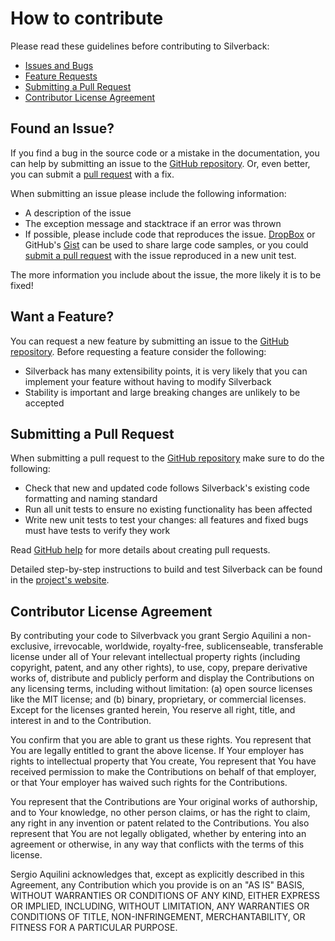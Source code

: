 # How to contribute

Please read these guidelines before contributing to Silverback:

* [Issues and Bugs](#issue)
* [Feature Requests](#feature)
* [Submitting a Pull Request](#pullrequest)
* [Contributor License Agreement](#cla)

## <a name="issue"></a> Found an Issue?

If you find a bug in the source code or a mistake in the documentation, you can help by
submitting an issue to the [GitHub repository][github]. Or, even better, you can submit a [pull request](#pullrequest) with a fix.

When submitting an issue please include the following information:

* A description of the issue
* The exception message and stacktrace if an error was thrown
* If possible, please include code that reproduces the issue. [DropBox][dropbox] or GitHub's [Gist][gist] can be used to share large code samples, or you could [submit a pull request](#pullrequest) with the issue reproduced in a new unit test.

The more information you include about the issue, the more likely it is to be fixed!

## <a name="feature"></a> Want a Feature?

You can request a new feature by submitting an issue to the [GitHub repository][github]. Before requesting a feature consider the following:
* Silverback has many extensibility points, it is very likely that you can implement your feature without having to modify Silverback
* Stability is important and large breaking changes are unlikely to be accepted

## <a name="pullrequest"></a> Submitting a Pull Request

When submitting a pull request to the [GitHub repository][github] make sure to do the following:
* Check that new and updated code follows Silverback's existing code formatting and naming standard
* Run all unit tests to ensure no existing functionality has been affected
* Write new unit tests to test your changes: all features and fixed bugs must have tests to verify they work

Read [GitHub help][pullrequesthelp] for more details about creating pull requests.

Detailed step-by-step instructions to build and test Silverback can be found in the [project's website][build-docs].

## <a name="cla"></a> Contributor License Agreement

By contributing your code to Silverbvack you grant Sergio Aquilini a non-exclusive, irrevocable, worldwide, royalty-free, sublicenseable, transferable license under all of Your relevant intellectual property rights (including copyright, patent, and any other rights), to use, copy, prepare derivative works of, distribute and publicly perform and display the Contributions on any licensing terms, including without limitation: (a) open source licenses like the MIT license; and (b) binary, proprietary, or commercial licenses. Except for the licenses granted herein, You reserve all right, title, and interest in and to the Contribution.

You confirm that you are able to grant us these rights. You represent that You are legally entitled to grant the above license. If Your employer has rights to intellectual property that You create, You represent that You have received permission to make the Contributions on behalf of that employer, or that Your employer has waived such rights for the Contributions.

You represent that the Contributions are Your original works of authorship, and to Your knowledge, no other person claims, or has the right to claim, any right in any invention or patent related to the Contributions. You also represent that You are not legally obligated, whether by entering into an agreement or otherwise, in any way that conflicts with the terms of this license.

Sergio Aquilini acknowledges that, except as explicitly described in this Agreement, any Contribution which
you provide is on an "AS IS" BASIS, WITHOUT WARRANTIES OR CONDITIONS OF ANY KIND, EITHER EXPRESS OR IMPLIED,
INCLUDING, WITHOUT LIMITATION, ANY WARRANTIES OR CONDITIONS OF TITLE, NON-INFRINGEMENT, MERCHANTABILITY, OR FITNESS FOR A PARTICULAR PURPOSE.


[github]: https://github.com/BEagle1984/silverback
[dropbox]: https://www.dropbox.com
[gist]: https://gist.github.com
[pullrequesthelp]: https://help.github.com/articles/using-pull-requests
[build-docs]: https://beagle1984.github.io/silverback/docs/source/contributing
